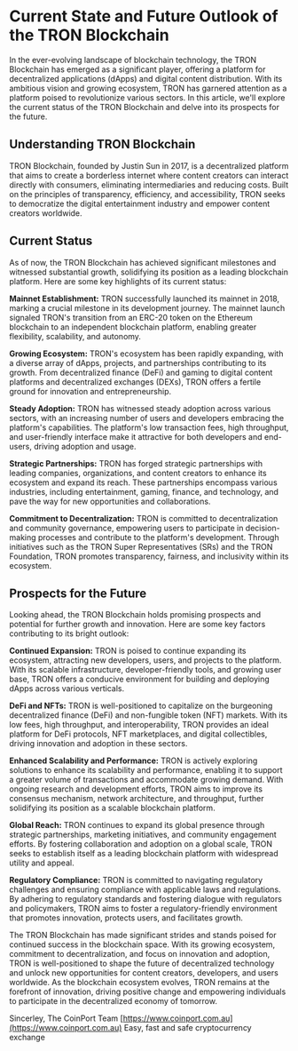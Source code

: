 # Current State and Future Outlook of the TRON Blockchain

In the ever-evolving landscape of blockchain technology, the TRON Blockchain has emerged as a significant player, offering a platform for decentralized applications (dApps) and digital content distribution. With its ambitious vision and growing ecosystem, TRON has garnered attention as a platform poised to revolutionize various sectors. In this article, we'll explore the current status of the TRON Blockchain and delve into its prospects for the future.

## Understanding TRON Blockchain
TRON Blockchain, founded by Justin Sun in 2017, is a decentralized platform that aims to create a borderless internet where content creators can interact directly with consumers, eliminating intermediaries and reducing costs. Built on the principles of transparency, efficiency, and accessibility, TRON seeks to democratize the digital entertainment industry and empower content creators worldwide.

## Current Status
As of now, the TRON Blockchain has achieved significant milestones and witnessed substantial growth, solidifying its position as a leading blockchain platform. Here are some key highlights of its current status:

**Mainnet Establishment:** TRON successfully launched its mainnet in 2018, marking a crucial milestone in its development journey. The mainnet launch signaled TRON's transition from an ERC-20 token on the Ethereum blockchain to an independent blockchain platform, enabling greater flexibility, scalability, and autonomy.

**Growing Ecosystem:** TRON's ecosystem has been rapidly expanding, with a diverse array of dApps, projects, and partnerships contributing to its growth. From decentralized finance (DeFi) and gaming to digital content platforms and decentralized exchanges (DEXs), TRON offers a fertile ground for innovation and entrepreneurship.

**Steady Adoption:** TRON has witnessed steady adoption across various sectors, with an increasing number of users and developers embracing the platform's capabilities. The platform's low transaction fees, high throughput, and user-friendly interface make it attractive for both developers and end-users, driving adoption and usage.

**Strategic Partnerships:** TRON has forged strategic partnerships with leading companies, organizations, and content creators to enhance its ecosystem and expand its reach. These partnerships encompass various industries, including entertainment, gaming, finance, and technology, and pave the way for new opportunities and collaborations.

**Commitment to Decentralization:** TRON is committed to decentralization and community governance, empowering users to participate in decision-making processes and contribute to the platform's development. Through initiatives such as the TRON Super Representatives (SRs) and the TRON Foundation, TRON promotes transparency, fairness, and inclusivity within its ecosystem.

## Prospects for the Future
Looking ahead, the TRON Blockchain holds promising prospects and potential for further growth and innovation. Here are some key factors contributing to its bright outlook:

**Continued Expansion:** TRON is poised to continue expanding its ecosystem, attracting new developers, users, and projects to the platform. With its scalable infrastructure, developer-friendly tools, and growing user base, TRON offers a conducive environment for building and deploying dApps across various verticals.

**DeFi and NFTs:** TRON is well-positioned to capitalize on the burgeoning decentralized finance (DeFi) and non-fungible token (NFT) markets. With its low fees, high throughput, and interoperability, TRON provides an ideal platform for DeFi protocols, NFT marketplaces, and digital collectibles, driving innovation and adoption in these sectors.

**Enhanced Scalability and Performance:** TRON is actively exploring solutions to enhance its scalability and performance, enabling it to support a greater volume of transactions and accommodate growing demand. With ongoing research and development efforts, TRON aims to improve its consensus mechanism, network architecture, and throughput, further solidifying its position as a scalable blockchain platform.

**Global Reach:** TRON continues to expand its global presence through strategic partnerships, marketing initiatives, and community engagement efforts. By fostering collaboration and adoption on a global scale, TRON seeks to establish itself as a leading blockchain platform with widespread utility and appeal.

**Regulatory Compliance:** TRON is committed to navigating regulatory challenges and ensuring compliance with applicable laws and regulations. By adhering to regulatory standards and fostering dialogue with regulators and policymakers, TRON aims to foster a regulatory-friendly environment that promotes innovation, protects users, and facilitates growth.


The TRON Blockchain has made significant strides and stands poised for continued success in the blockchain space. With its growing ecosystem, commitment to decentralization, and focus on innovation and adoption, TRON is well-positioned to shape the future of decentralized technology and unlock new opportunities for content creators, developers, and users worldwide. As the blockchain ecosystem evolves, TRON remains at the forefront of innovation, driving positive change and empowering individuals to participate in the decentralized economy of tomorrow.

Sincerley,
The CoinPort Team
[https://www.coinport.com.au](https://www.coinport.com.au)
Easy, fast and safe cryptocurrency exchange
